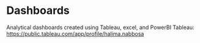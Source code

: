 # Dashboards
Analytical dashboards created using Tableau, excel, and PowerBI
Tableau: https://public.tableau.com/app/profile/halima.nabbosa
